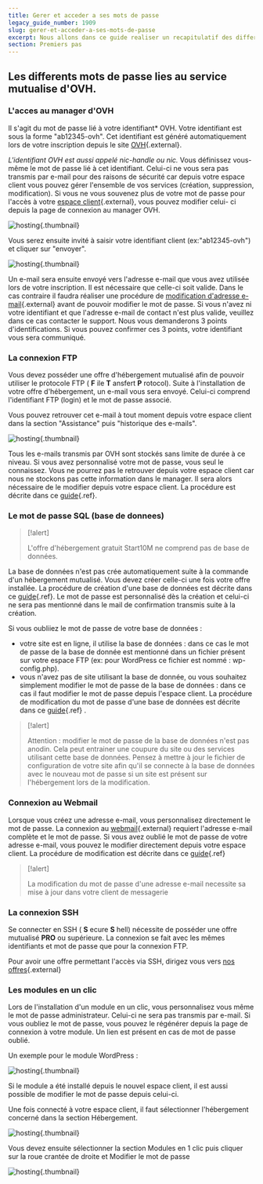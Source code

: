 ```yaml
---
title: Gerer et acceder a ses mots de passe
legacy_guide_number: 1909
slug: gerer-et-acceder-a-ses-mots-de-passe
excerpt: Nous allons dans ce guide realiser un recapitulatif des differents mots de passe ainsi que la maniere de les modifier.
section: Premiers pas
---
```



## Les differents mots de passe lies au service mutualise d'OVH.

### L'acces au manager d'OVH
Il s'agit du mot de passe lié à votre identifiant* OVH. Votre identifiant est sous la forme "ab12345-ovh". Cet identifiant est généré automatiquement lors de votre inscription depuis le site [OVH](http://www.ovh.com){.external}.

*L'identifiant OVH est aussi appelé nic-handle ou nic.* Vous définissez vous-même le mot de passe lié à cet identifiant. Celui-ci ne vous sera pas transmis par e-mail pour des raisons de sécurité car depuis votre espace client vous pouvez gérer l'ensemble de vos services (création, suppression, modification). Si vous ne vous souvenez plus de votre mot de passe pour l'accès à votre [espace client](http://www.ovh.com/manager/web){.external}, vous pouvez modifier celui- ci depuis la page de connexion au manager OVH.


![hosting](images/2847.png){.thumbnail}

Vous serez ensuite invité à saisir votre identifiant client (ex:"ab12345-ovh") et cliquer sur "envoyer".


![hosting](images/2848.png){.thumbnail}

Un e-mail sera ensuite envoyé vers l'adresse e-mail que vous avez utilisée lors de votre inscription. Il est nécessaire que celle-ci soit valide. Dans le cas contraire il faudra réaliser une procédure de [modification d'adresse
e-mail](https://www.ovh.com/fr/cgi-bin/fr/procedure/procedureChangeEmail.cgi){.external} avant de pouvoir modifier le mot de passe. Si vous n'avez ni votre identifiant et que l'adresse e-mail de contact n'est plus valide, veuillez dans ce cas contacter le support. Nous vous demanderons 3 points d'identifications. Si vous pouvez confirmer ces 3 points, votre identifiant vous sera communiqué.


### La connexion FTP
Vous devez posséder une offre d'hébergement mutualisé afin de pouvoir utiliser le protocole FTP ( **F** ile  **T** ansfert  **P** rotocol). Suite à l'installation de votre offre d'hébergement, un e-mail vous sera envoyé. Celui-ci comprend l'identifiant FTP (login) et le mot de passe associé.

Vous pouvez retrouver cet e-mail à tout moment depuis votre espace client dans la section "Assistance" puis "historique des e-mails".


![hosting](images/2849.png){.thumbnail}

Tous les e-mails transmis par OVH sont stockés sans limite de durée à ce niveau. Si vous avez personnalisé votre mot de passe, vous seul le connaissez. Vous ne pourrez pas le retrouver depuis votre espace client car nous ne stockons pas cette information dans le manager. Il sera alors nécessaire de le modifier depuis votre espace client. La procédure est décrite dans ce [guide]({legacy}1374){.ref}.


### Le mot de passe SQL (base de donnees)


> [!alert]
>
> L'offre d'hébergement gratuit Start10M ne comprend pas de base de données.
> 

La base de données n'est pas crée automatiquement suite à la commande d'un hébergement mutualisé. Vous devez créer celle-ci une fois votre offre installée. La procédure de création d'une base de données est décrite dans ce [guide]({legacy}1374){.ref}. Le mot de passe est personnalisé dès la création et celui-ci ne sera pas mentionné dans le mail de confirmation transmis suite à la création.

Si vous oubliiez le mot de passe de votre base de données :

- votre site est en ligne, il utilise la base de données : dans ce cas le mot de passe de la base de donnée est mentionné dans un fichier présent sur votre espace FTP (ex: pour WordPress ce fichier est nommé : wp-config.php).
- vous n'avez pas de site utilisant la base de donnée, ou vous souhaitez simplement modifier le mot de passe de la base de données : dans ce cas il faut modifier le mot de passe depuis l'espace client. La procédure de modification du mot de passe d'une base de données est décrite dans ce [guide]({legacy}1374){.ref} .



> [!alert]
>
> Attention : modifier le mot de passe de la base de données n'est pas anodin.
> Cela peut entrainer une coupure du site ou des services utilisant cette base de
> données.
> Pensez à mettre à jour le fichier de configuration de votre site afin qu'il se
> connecte à la base de données avec le nouveau mot de passe si un site est
> présent sur l'hébergement lors de la modification.
> 


### Connexion au Webmail
Lorsque vous créez une adresse e-mail, vous personnalisez directement le mot de passe. La connexion au [webmail](https://ssl0.ovh.net){.external} requiert l'adresse e-mail complète et le mot de passe. Si vous avez oublié le mot de passe de votre adresse e-mail, vous pouvez le modifier directement depuis votre espace client. La procédure de modification est décrite dans ce [guide]({legacy}1343){.ref}



> [!alert]
>
> La modification du mot de passe d'une adresse e-mail necessite sa mise à jour
> dans votre client de messagerie
> 


### La connexion SSH
Se connecter en SSH ( **S** ecure  **S** hell) nécessite de posséder une offre mutualisé  **PRO**  ou supérieure. La connexion se fait avec les mêmes identifiants et mot de passe que pour la connexion FTP.

Pour avoir une offre permettant l'accès via SSH, dirigez vous vers [nos offres](https://www.ovh.com/fr/hebergement-web){.external}


### Les modules en un clic
Lors de l'installation d'un module en un clic, vous personnalisez vous même le mot de passe administrateur. Celui-ci ne sera pas transmis par e-mail. Si vous oubliez le mot de passe, vous pouvez le régénérer depuis la page de connexion à votre module. Un lien est présent en cas de mot de passe oublié.

Un exemple pour le module WordPress :


![hosting](images/2851.png){.thumbnail}

Si le module a été installé depuis le nouvel espace client, il est aussi possible de modifier le mot de passe depuis celui-ci.

Une fois connecté à votre espace client, il faut sélectionner l'hébergement concerné dans la section Hébergement.


![hosting](images/2855.png){.thumbnail}

Vous devez ensuite sélectionner la section Modules en 1 clic puis cliquer sur la roue crantée de droite et Modifier le mot de passe


![hosting](images/2854.png){.thumbnail}